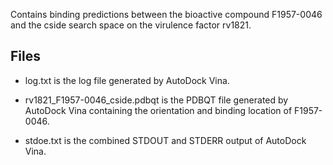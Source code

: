 Contains binding predictions between the bioactive compound F1957-0046 and the cside search space on the virulence factor rv1821.

## Files

- log.txt is the log file generated by AutoDock Vina.

- rv1821_F1957-0046_cside.pdbqt is the PDBQT file generated by AutoDock Vina containing the orientation and binding location of F1957-0046.

- stdoe.txt is the combined STDOUT and STDERR output of AutoDock Vina.

